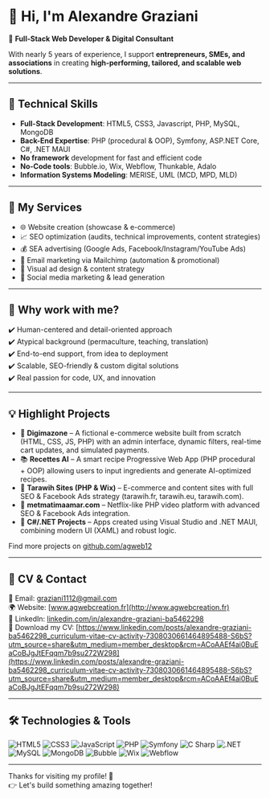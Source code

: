 # 👋 Hi, I'm Alexandre Graziani

🎯 **Full-Stack Web Developer & Digital Consultant**

With nearly 5 years of experience, I support **entrepreneurs, SMEs, and associations** in creating **high-performing, tailored, and scalable web solutions**.

---

## 🔧 Technical Skills

- **Full-Stack Development**: HTML5, CSS3, Javascript, PHP, MySQL, MongoDB  
- **Back-End Expertise**: PHP (procedural & OOP), Symfony, ASP.NET Core, C#, .NET MAUI  
- **No framework** development for fast and efficient code  
- **No-Code tools**: Bubble.io, Wix, Webflow, Thunkable, Adalo  
- **Information Systems Modeling**: MERISE, UML (MCD, MPD, MLD)

---

## 🚀 My Services

- 🌐 Website creation (showcase & e-commerce)
- 📈 SEO optimization (audits, technical improvements, content strategies)
- 💰 SEA advertising (Google Ads, Facebook/Instagram/YouTube Ads)
- 📩 Email marketing via Mailchimp (automation & promotional)
- 🎨 Visual ad design & content strategy
- 📣 Social media marketing & lead generation

---

## 📌 Why work with me?

✔️ Human-centered and detail-oriented approach  
✔️ Atypical background (permaculture, teaching, translation)  
✔️ End-to-end support, from idea to deployment  
✔️ Scalable, SEO-friendly & custom digital solutions  
✔️ Real passion for code, UX, and innovation

---

## 💡 Highlight Projects

- 🔐 **Digimazone** – A fictional e-commerce website built from scratch (HTML, CSS, JS, PHP) with an admin interface, dynamic filters, real-time cart updates, and simulated payments.  
- 📚 **Recettes AI** – A smart recipe Progressive Web App (PHP procedural + OOP) allowing users to input ingredients and generate AI-optimized recipes.  
- 🛒 **Tarawih Sites (PHP & Wix)** – E-commerce and content sites with full SEO & Facebook Ads strategy (tarawih.fr, tarawih.eu, tarawih.com).  
- 🎥 **metmatimaamar.com** – Netflix-like PHP video platform with advanced SEO & Facebook Ads integration.  
- 🧩 **C#/.NET Projects** – Apps created using Visual Studio and .NET MAUI, combining modern UI (XAML) and robust logic.

Find more projects on [github.com/agweb12](https://github.com/agweb12)

---

## 📄 CV & Contact

📧 Email: [graziani1112@gmail.com](mailto:graziani1112@gmail.com)  
🌍 Website: [www.agwebcreation.fr](http://www.agwebcreation.fr)  
📇 LinkedIn: [linkedin.com/in/alexandre-graziani-ba5462298](https://www.linkedin.com/in/alexandre-graziani-ba5462298/)  
📄 Download my CV: [https://www.linkedin.com/posts/alexandre-graziani-ba5462298_curriculum-vitae-cv-activity-7308030661464895488-S6bS?utm_source=share&utm_medium=member_desktop&rcm=ACoAAEf4ai0BuEaCoBJgJtEFqqm7b9su272W298](https://www.linkedin.com/posts/alexandre-graziani-ba5462298_curriculum-vitae-cv-activity-7308030661464895488-S6bS?utm_source=share&utm_medium=member_desktop&rcm=ACoAAEf4ai0BuEaCoBJgJtEFqqm7b9su272W298)

---

## 🛠️ Technologies & Tools

![HTML5](https://img.shields.io/badge/HTML5-E34F26?style=flat&logo=html5&logoColor=white)
![CSS3](https://img.shields.io/badge/CSS3-1572B6?style=flat&logo=css3&logoColor=white)
![JavaScript](https://img.shields.io/badge/JavaScript-F7DF1E?style=flat&logo=javascript&logoColor=black)
![PHP](https://img.shields.io/badge/PHP-777BB4?style=flat&logo=php&logoColor=white)
![Symfony](https://img.shields.io/badge/Symfony-000000?style=flat&logo=symfony&logoColor=white)
![C Sharp](https://img.shields.io/badge/C%23-239120?style=flat&logo=c-sharp&logoColor=white)
![.NET](https://img.shields.io/badge/.NET-512BD4?style=flat&logo=dotnet&logoColor=white)
![MySQL](https://img.shields.io/badge/MySQL-4479A1?style=flat&logo=mysql&logoColor=white)
![MongoDB](https://img.shields.io/badge/MongoDB-47A248?style=flat&logo=mongodb&logoColor=white)
![Bubble](https://img.shields.io/badge/Bubble.io-1E1E1E?style=flat)
![Wix](https://img.shields.io/badge/Wix-000000?style=flat&logo=wix&logoColor=white)
![Webflow](https://img.shields.io/badge/Webflow-4353FF?style=flat&logo=webflow&logoColor=white)

---

Thanks for visiting my profile! 🙌  
👉 Let's build something amazing together!
